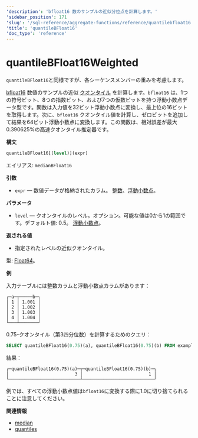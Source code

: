 ```yaml
---
'description': 'bfloat16 数のサンプルの近似分位点を計算します。'
'sidebar_position': 171
'slug': '/sql-reference/aggregate-functions/reference/quantilebfloat16'
'title': 'quantileBFloat16'
'doc_type': 'reference'
---
```



# quantileBFloat16Weighted

`quantileBFloat16`と同様ですが、各シーケンスメンバーの重みを考慮します。

[bfloat16](https://en.wikipedia.org/wiki/Bfloat16_floating-point_format) 数値のサンプルの近似 [クオンタイル](https://en.wikipedia.org/wiki/Quantile) を計算します。`bfloat16` は、1つの符号ビット、8つの指数ビット、および7つの仮数ビットを持つ浮動小数点データ型です。関数は入力値を32ビット浮動小数点に変換し、最上位の16ビットを取得します。次に、`bfloat16` クオンタイル値を計算し、ゼロビットを追加して結果を64ビット浮動小数点に変換します。この関数は、相対誤差が最大0.390625%の高速クオンタイル推定器です。

**構文**

```sql
quantileBFloat16[(level)](expr)
```

エイリアス: `medianBFloat16`

**引数**

- `expr` — 数値データが格納されたカラム。 [整数](../../../sql-reference/data-types/int-uint.md)、[浮動小数点](../../../sql-reference/data-types/float.md)。

**パラメータ**

- `level` — クオンタイルのレベル。オプション。可能な値は0から1の範囲です。デフォルト値: 0.5。 [浮動小数点](../../../sql-reference/data-types/float.md)。

**返される値**

- 指定されたレベルの近似クオンタイル。

型: [Float64](/sql-reference/data-types/float)。

**例**

入力テーブルには整数カラムと浮動小数点カラムがあります：

```text
┌─a─┬─────b─┐
│ 1 │ 1.001 │
│ 2 │ 1.002 │
│ 3 │ 1.003 │
│ 4 │ 1.004 │
└───┴───────┘
```

0.75-クオンタイル（第3四分位数）を計算するためのクエリ：

```sql
SELECT quantileBFloat16(0.75)(a), quantileBFloat16(0.75)(b) FROM example_table;
```

結果：

```text
┌─quantileBFloat16(0.75)(a)─┬─quantileBFloat16(0.75)(b)─┐
│                         3 │                         1 │
└───────────────────────────┴───────────────────────────┘
```
例では、すべての浮動小数点値は`bfloat16`に変換する際に1.0に切り捨てられることに注意してください。

**関連情報**

- [median](/sql-reference/aggregate-functions/reference/median)
- [quantiles](../../../sql-reference/aggregate-functions/reference/quantiles.md#quantiles)
